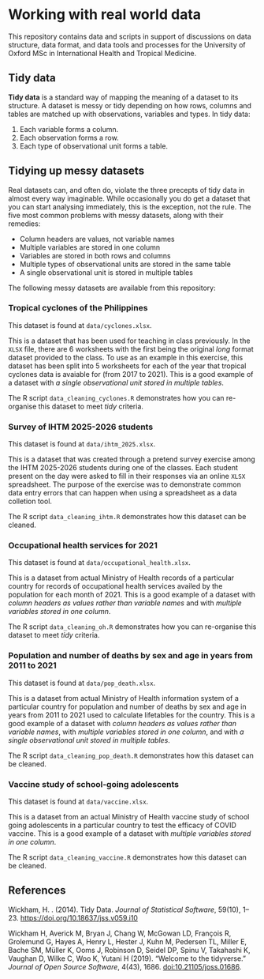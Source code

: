 
<!-- README.md is generated from README.Rmd. Please edit that file -->

# Working with real world data

<!-- badges: start -->

<!-- badges: end -->

This repository contains data and scripts in support of discussions on
data structure, data format, and data tools and processes for the
University of Oxford MSc in International Health and Tropical Medicine.

## Tidy data

**Tidy data** is a standard way of mapping the meaning of a dataset to
its structure. A dataset is messy or tidy depending on how rows, columns
and tables are matched up with observations, variables and types. In
tidy data:

1.  Each variable forms a column.
2.  Each observation forms a row.
3.  Each type of observational unit forms a table.

## Tidying up messy datasets

Real datasets can, and often do, violate the three precepts of tidy data
in almost every way imaginable. While occasionally you do get a dataset
that you can start analysing immediately, this is the exception, not the
rule. The five most common problems with messy datasets, along with
their remedies:

  - Column headers are values, not variable names
  - Multiple variables are stored in one column
  - Variables are stored in both rows and columns
  - Multiple types of observational units are stored in the same table
  - A single observational unit is stored in multiple tables

The following messy datasets are available from this repository:

### Tropical cyclones of the Philippines

This dataset is found at `data/cyclones.xlsx`.

This is a dataset that has been used for teaching in class previously.
In the `XLSX` file, there are 6 worksheets with the first being the
original *long* format dataset provided to the class. To use as an
example in this exercise, this dataset has been split into 5 worksheets
for each of the year that tropical cyclones data is avaiable for (from
2017 to 2021). This is a good example of a dataset with *a single
observational unit stored in multiple tables*.

The R script `data_cleaning_cyclones.R` demonstrates how you can
re-organise this dataset to meet *tidy* criteria.

### Survey of IHTM 2025-2026 students

This dataset is found at `data/ihtm_2025.xlsx`.

This is a dataset that was created through a pretend survey exercise
among the IHTM 2025-2026 students during one of the classes. Each
student present on the day were asked to fill in their responses via an
online `XLSX` spreadsheet. The purpose of the exercise was to
demonstrate common data entry errors that can happen when using a
spreadsheet as a data colletion tool.

The R script `data_cleaning_ihtm.R` demonstrates how this dataset can be
cleaned.

### Occupational health services for 2021

This dataset is found at `data/occupational_health.xlsx`.

This is a dataset from actual Ministry of Health records of a particular
country for records of occupational health services availed by the
population for each month of 2021. This is a good example of a dataset
with *column headers as values rather than variable names* and with
*multiple variables stored in one column*.

The R script `data_cleaning_oh.R` demonstrates how you can re-organise
this dataset to meet *tidy* criteria.

### Population and number of deaths by sex and age in years from 2011 to 2021

This dataset is found at `data/pop_death.xlsx`.

This is a dataset from actual Ministry of Health information system of a
particular country for population and number of deaths by sex and age in
years from 2011 to 2021 used to calculate lifetables for the country.
This is a good example of a dataset with *column headers as values
rather than variable names*, with *multiple variables stored in one
column*, and with *a single observational unit stored in multiple
tables*.

The R script `data_cleaning_pop_death.R` demonstrates how this dataset
can be cleaned.

### Vaccine study of school-going adolescents

This dataset is found at `data/vaccine.xlsx`.

This is a dataset from an actual Ministry of Health vaccine study of
school going adolescents in a particular country to test the efficacy of
COVID vaccine. This is a good example of a dataset with *multiple
variables stored in one column*.

The R script `data_cleaning_vaccine.R` demonstrates how this dataset can
be cleaned.

## References

Wickham, H. . (2014). Tidy Data. *Journal of Statistical Software*,
59(10), 1–23. <https://doi.org/10.18637/jss.v059.i10>

Wickham H, Averick M, Bryan J, Chang W, McGowan LD, François R,
Grolemund G, Hayes A, Henry L, Hester J, Kuhn M, Pedersen TL, Miller E,
Bache SM, Müller K, Ooms J, Robinson D, Seidel DP, Spinu V, Takahashi K,
Vaughan D, Wilke C, Woo K, Yutani H (2019). “Welcome to the tidyverse.”
*Journal of Open Source Software*, 4(43), 1686.
<doi:10.21105/joss.01686>.
